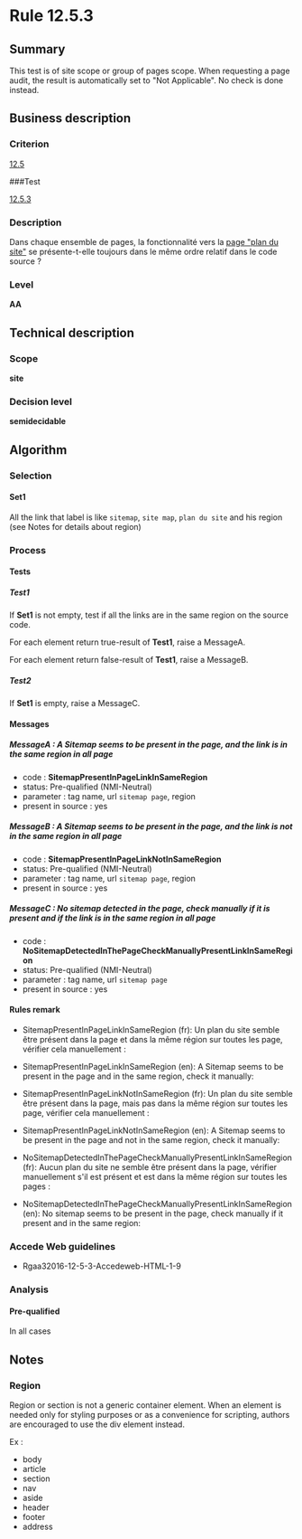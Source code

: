 # Rule 12.5.3

## Summary

This test is of site scope or group of pages scope. When requesting a page audit, the result is automatically set to "Not Applicable". No check is done instead.

## Business description

### Criterion

[12.5](http://references.modernisation.gouv.fr/referentiel-technique-0#crit-12-5)

###Test

[12.5.3](http://references.modernisation.gouv.fr/referentiel-technique-0#test-12-5-3)

### Description

Dans chaque ensemble de pages, la fonctionnalit&eacute; vers la <a href="http://references.modernisation.gouv.fr/referentiel-technique-0#mPlanSite">page "plan du site"</a> se pr&eacute;sente-t-elle toujours dans le m&ecirc;me ordre relatif dans le code source ?

### Level

**AA**

## Technical description

### Scope

**site**

### Decision level

**semidecidable**

## Algorithm

### Selection

#### Set1

All the link that label is like `sitemap`, `site map`, `plan du site` and his region (see Notes for details about region)

### Process

#### Tests

##### Test1

If **Set1** is not empty, test if all the links are in the same region on the source code. 

For each element return true-result of **Test1**, raise a MessageA.

For each element return false-result of **Test1**, raise a MessageB.

##### Test2

If **Set1** is empty, raise a MessageC.

#### Messages

##### MessageA : A Sitemap seems to be present in the page, and the link is in the same region in all page

-    code : **SitemapPresentInPageLinkInSameRegion** 
-    status: Pre-qualified (NMI-Neutral)
-    parameter : tag name, url `sitemap page`, region
-    present in source : yes

##### MessageB : A Sitemap seems to be present in the page, and the link is not in the same region in all page

-    code : **SitemapPresentInPageLinkNotInSameRegion** 
-    status: Pre-qualified (NMI-Neutral)
-    parameter : tag name, url `sitemap page`, region
-    present in source : yes

##### MessageC : No sitemap detected in the page, check manually if it is present and if the link is in the same region in all page

-    code : **NoSitemapDetectedInThePageCheckManuallyPresentLinkInSameRegion** 
-    status: Pre-qualified (NMI-Neutral)
-    parameter : tag name, url `sitemap page`
-    present in source : yes

#### Rules remark

 * SitemapPresentInPageLinkInSameRegion (fr): Un plan du site semble &ecirc;tre pr&eacute;sent dans la page et dans la m&ecirc;me r&eacute;gion sur toutes les page, v&eacute;rifier cela manuellement :
 * SitemapPresentInPageLinkInSameRegion (en): A Sitemap seems to be present in the page and in the same region, check it manually:

 * SitemapPresentInPageLinkNotInSameRegion (fr): Un plan du site semble &ecirc;tre pr&eacute;sent dans la page, mais pas dans la m&ecirc;me r&eacute;gion sur toutes les page, v&eacute;rifier cela manuellement :
 * SitemapPresentInPageLinkNotInSameRegion (en): A Sitemap seems to be present in the page and not in the same region, check it manually:

 * NoSitemapDetectedInThePageCheckManuallyPresentLinkInSameRegion (fr): Aucun plan du site ne semble &ecirc;tre pr&eacute;sent dans la page, v&eacute;rifier manuellement s'il est pr&eacute;sent et est dans la m&ecirc;me r&eacute;gion sur toutes les pages :
 * NoSitemapDetectedInThePageCheckManuallyPresentLinkInSameRegion (en): No sitemap seems to be present in the page, check manually if it present and in the same region:

### Accede Web guidelines

 * Rgaa32016-12-5-3-Accedeweb-HTML-1-9

### Analysis

#### Pre-qualified

In all cases

## Notes

### Region

Region or section is not a generic container element. When an element is needed only for styling purposes or as a convenience for scripting, authors are encouraged to use the div element instead.

Ex : 
 * body
 * article
 * section
 * nav
 * aside
 * header
 * footer
 * address
